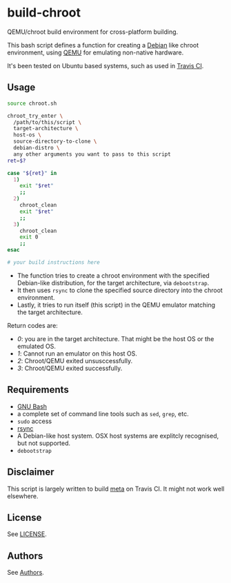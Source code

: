build-chroot
============

QEMU/chroot build environment for cross-platform building.

This bash script defines a function for creating a [Debian](https://www.debian.org/)
like chroot environment, using [QEMU](http://wiki.qemu.org/) for emulating
non-native hardware.

It's been tested on Ubuntu based systems, such as used in [Travis CI](http://travis-ci.org).

Usage
-----

```bash
source chroot.sh

chroot_try_enter \
  /path/to/this/script \
  target-architecture \
  host-os \
  source-directory-to-clone \
  debian-distro \
  any other arguments you want to pass to this script
ret=$?

case "${ret}" in
  1)
    exit "$ret"
    ;;
  2)
    chroot_clean
    exit "$ret"
    ;;
  3)
    chroot_clean
    exit 0
    ;;
esac

# your build instructions here
```

- The function tries to create a chroot environment with the specified
  Debian-like distribution, for the target architecture, via `debootstrap`.
- It then uses `rsync` to clone the specified source directory into the
  chroot environment.
- Lastly, it tries to run itself (this script) in the QEMU emulator
  matching the target architecture.

Return codes are:

- *0*: you are in the target architecture. That might be the host OS or
  the emulated OS.
- *1*: Cannot run an emulator on this host OS.
- *2*: Chroot/QEMU exited unsusccessfully.
- *3*: Chroot/QEMU exited successfully.

Requirements
------------

- [GNU Bash](https://www.gnu.org/software/bash/)
- a complete set of command line tools such as `sed`, `grep`, etc.
- `sudo` access
- [rsync](https://linux.die.net/man/1/rsync)
- A Debian-like host system. OSX host systems are explitcly recognised, but not
  supported.
- `debootstrap`

Disclaimer
----------

This script is largely written to build [meta](https://github.com/jfinkhaeuser/meta)
on Travis CI. It might not work well elsewhere.

License
-------

See [LICENSE](./LICENSE).

Authors
-------

See [Authors](./AUTHORS.md).
